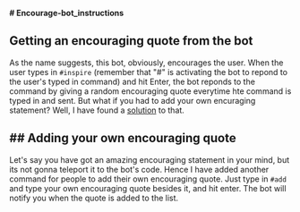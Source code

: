**# Encourage-bot_instructions**

## Getting an encouraging quote from the bot

As the name suggests, this bot, obviously, encourages the user. When the user types in `#inspire` (remember that "#" is activating the bot to repond to the user's typed in command) and hit Enter, the bot reponds to the command by giving a random encouraging quote everytime hte command is typed in and sent.
But what if you had to add your own encuraging statement? Well, I have found a [solution]() to that.

##

## ## Adding your own encouraging quote

Let's say you have got an amazing encouraging statement in your mind, but its not gonna teleport it to the bot's code. Hence I have added another command for people to add their own encouraging quote. Just type in `#add` and type your own encouraging quote besides it, and hit enter. The bot will notify you when the quote is added to the list. 
